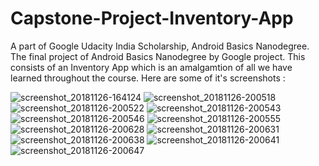 # Capstone-Project-Inventory-App
A part of Google Udacity India Scholarship, Android Basics Nanodegree. 
The final project of Android Basics Nanodegree by Google project.
This consists of an Inventory App which is an amalgamtion of all we have learned throughout the course.
Here are some of it's screenshots :

![screenshot_20181126-164124](https://user-images.githubusercontent.com/37339485/49020906-848de100-f1b7-11e8-96f8-3facd737cd48.jpeg)
![screenshot_20181126-200518](https://user-images.githubusercontent.com/37339485/49020925-8d7eb280-f1b7-11e8-8a22-5d87ba61627b.jpeg)
![screenshot_20181126-200522](https://user-images.githubusercontent.com/37339485/49020933-91aad000-f1b7-11e8-99fb-b5477ccde527.jpeg)
![screenshot_20181126-200543](https://user-images.githubusercontent.com/37339485/49020946-98394780-f1b7-11e8-9c81-eb2300ebcdc2.jpeg)
![screenshot_20181126-200546](https://user-images.githubusercontent.com/37339485/49020952-9c656500-f1b7-11e8-85a2-8c13bb7087cb.jpeg)
![screenshot_20181126-200555](https://user-images.githubusercontent.com/37339485/49020965-a25b4600-f1b7-11e8-85ae-4ee24fb251e4.jpeg)
![screenshot_20181126-200628](https://user-images.githubusercontent.com/37339485/49020981-aa1aea80-f1b7-11e8-9d9f-545b429e0d08.jpeg)
![screenshot_20181126-200631](https://user-images.githubusercontent.com/37339485/49020994-b2732580-f1b7-11e8-84fe-0580c42cb770.jpeg)
![screenshot_20181126-200638](https://user-images.githubusercontent.com/37339485/49021002-b737d980-f1b7-11e8-9a66-81fb662a4ef7.jpeg)
![screenshot_20181126-200641](https://user-images.githubusercontent.com/37339485/49021015-be5ee780-f1b7-11e8-8e16-16b06e87604b.jpeg)
![screenshot_20181126-200647](https://user-images.githubusercontent.com/37339485/49021041-c7e84f80-f1b7-11e8-8922-614f7ad4a3b3.jpeg)

